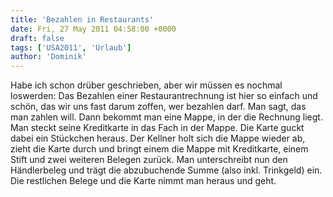 ```yaml
---
title: 'Bezahlen in Restaurants'
date: Fri, 27 May 2011 04:58:00 +0000
draft: false
tags: ['USA2011', 'Urlaub']
author: 'Dominik'
---
```


Habe ich schon drüber geschrieben, aber wir müssen es nochmal loswerden: Das Bezahlen einer Restaurantrechnung ist hier so einfach und schön, das wir uns fast darum zoffen, wer bezahlen darf. Man sagt, das man zahlen will. Dann bekommt man eine Mappe, in der die Rechnung liegt. Man steckt seine Kreditkarte in das Fach in der Mappe. Die Karte guckt dabei ein Stückchen heraus. Der Kellner holt sich die Mappe wieder ab, zieht die Karte durch und bringt einem die Mappe mit Kreditkarte, einem Stift und zwei weiteren Belegen zurück. Man unterschreibt nun den Händlerbeleg und trägt die abzubuchende Summe (also inkl. Trinkgeld) ein. Die restlichen Belege und die Karte nimmt man heraus und geht.